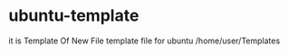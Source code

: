 ubuntu-template
===============
it is Template Of New File
template file for ubuntu /home/user/Templates
